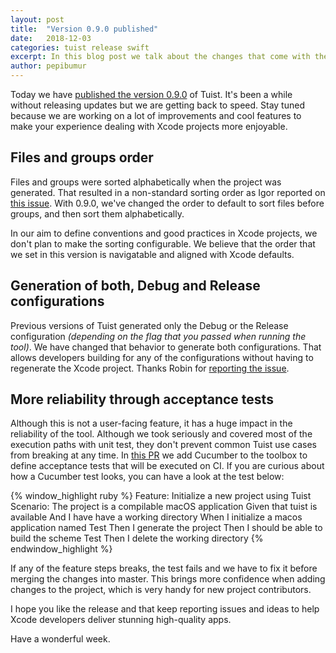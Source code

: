 ```yaml
---
layout: post
title:  "Version 0.9.0 published"
date:   2018-12-03
categories: tuist release swift
excerpt: In this blog post we talk about the changes that come with the recently published version 0.9.0.
author: pepibumur
---
```


Today we have [published the version 0.9.0](https://github.com/tuist/tuist/releases/tag/0.9.0) of Tuist. It's been a while without releasing updates but we are getting back to speed. Stay tuned because we are working on a lot of improvements and cool features to make your experience dealing with Xcode projects more enjoyable. 

## Files and groups order
Files and groups were sorted alphabetically when the project was generated. That resulted in a non-standard sorting order as Igor reported on [this issue](https://github.com/tuist/tuist/issues/140). With 0.9.0, we've changed the order to default to sort files before groups, and then sort them alphabetically.

In our aim to define conventions and good practices in Xcode projects, we don't plan to make the sorting configurable. We believe that the order that we set in this version is navigatable and aligned with Xcode defaults.

## Generation of both, Debug and Release configurations
Previous versions of Tuist generated only the Debug or the Release configuration *(depending on the flag that you passed when running the tool)*. We have changed that behavior to generate both configurations. That allows developers building for any of the configurations without having to regenerate the Xcode project. Thanks Robin for [reporting the issue](https://github.com/tuist/tuist/issues/159).

## More reliability through acceptance tests
Although this is not a user-facing feature, it has a huge impact in the reliability of the tool. Although we took seriously and covered most of the execution paths with unit test, they don't prevent common Tuist use cases from breaking at any time. In [this PR](https://github.com/tuist/tuist/pull/166) we add Cucumber to the toolbox to define acceptance tests that will be executed on CI. If you are curious about how a Cucumber test looks, you can have a look at the test below:

{% window_highlight ruby %}
Feature: Initialize a new project using Tuist
  Scenario: The project is a compilable macOS application
    Given that tuist is available
    And I have have a working directory
    When I initialize a macos application named Test
    Then I generate the project
    Then I should be able to build the scheme Test
    Then I delete the working directory 
{% endwindow_highlight %}

If any of the feature steps breaks, the test fails and we have to fix it before merging the changes into master. This brings more confidence when adding changes to the project, which is very handy for new project contributors.

I hope you like the release and that keep reporting issues and ideas to help Xcode developers deliver stunning high-quality apps.

Have a wonderful week.